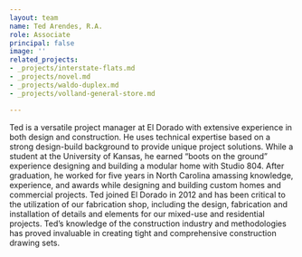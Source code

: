 ```yaml
---
layout: team
name: Ted Arendes, R.A.
role: Associate
principal: false
image: ''
related_projects:
- _projects/interstate-flats.md
- _projects/novel.md
- _projects/waldo-duplex.md
- _projects/volland-general-store.md

---
```

Ted is a versatile project manager at El Dorado with extensive experience in both design and construction. He uses technical expertise based on a strong design-build background to provide unique project solutions. While a student at the University of Kansas, he earned “boots on the ground” experience designing and building a modular home with Studio 804. After graduation, he worked for five years in North Carolina amassing knowledge, experience, and awards while designing and building custom homes and commercial projects. Ted joined El Dorado in 2012 and has been critical to the utilization of our fabrication shop, including the design, fabrication and installation of details and elements for our mixed-use and residential projects. Ted’s knowledge of the construction industry and methodologies has proved invaluable in creating tight and comprehensive construction drawing sets.